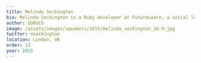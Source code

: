 ```yaml
---
title: Melinda Seckington
bio: Melinda Seckington is a Ruby developer at FutureLearn, a social learning platform. She loves attending and hacking at Hackdays, BarCamps and other tech meet ups, and since 2009 has been organising them at Geeks of London, including HACKED at the O2 last year. She also is the founder of MissGeeky.com, a blog about all things geeky and girly.
author: GORUCO
image: /assets/images/speakers/2015/melinda_seckington_16-9.jpg
twitter: mseckington
location: London, UK
order: 12
year: 2015
---
```

